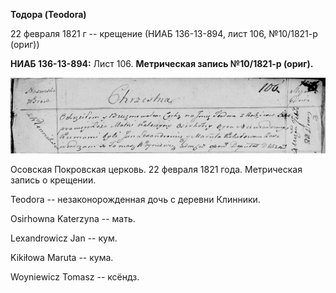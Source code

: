 **Тодора (Teodora)**

22 февраля 1821 г -- крещение (НИАБ 136-13-894, лист 106, №10/1821-р
(ориг))

**НИАБ 136-13-894:** Лист 106. **Метрическая запись №10/1821-р (ориг).**

![](./media/c3031493342dbc1360e644c4e55a5a541636d964.png)

Осовская Покровская церковь. 22 февраля 1821 года. Метрическая запись о
крещении.

Teodora -- незаконорожденная дочь с деревни Клинники.

Osirhowna Katerzyna -- мать.

Lexandrowicz Jan -- кум.

Kikiłowa Maruta -- кума.

Woyniewicz Tomasz -- ксёндз.
